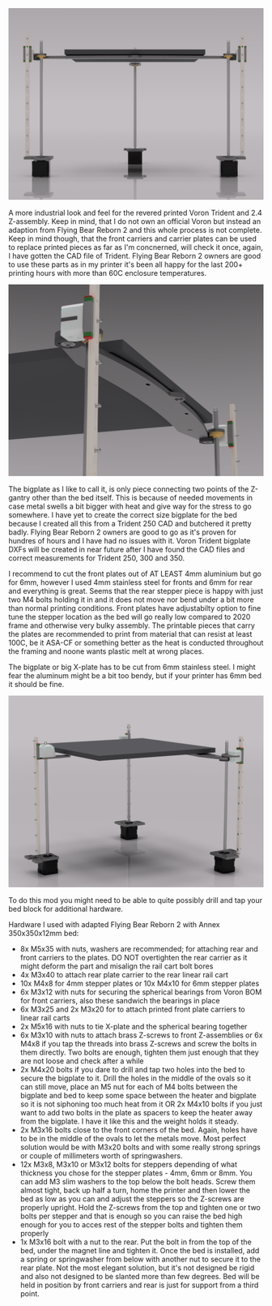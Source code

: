 ![alt text](https://github.com/minilogique/plate-z/blob/main/renders/plate%20z%20front%20view.png)

A more industrial look and feel for the revered printed Voron Trident and 2.4 Z-assembly. Keep in mind, that I do not own an official Voron but instead an adaption from Flying Bear Reborn 2 and this whole process is not complete. Keep in mind though, that the front carriers and carrier plates can be used to replace printed pieces as far as I'm concnerned, will check it once, again, I have gotten the CAD file of Trident. Flying Bear Reborn 2 owners are good to use these parts as in my printer it's been all happy for the last 200+ printing hours with more than 60C enclosure temperatures.

![alt text](https://github.com/minilogique/plate-z/blob/main/renders/plate%20z%20big%20plate%20from%20below.png)

The bigplate as I like to call it, is only piece connecting two points of the Z-gantry other than the bed itself. This is because of needed movements in case metal swells a bit bigger with heat and give way for the stress to go somewhere. I have yet to create the correct size bigplate for the bed because I created all this from a Trident 250 CAD and butchered it pretty badly. Flying Bear Reborn 2 owners are good to go as it's proven for hundres of hours and I have had no issues with it. Voron Trident bigplate DXFs will be created in near future after I have found the CAD files and correct measurements for Trident 250, 300 and 350.

I recommend to cut the front plates out of AT LEAST 4mm aluminium but go for 6mm, however I used 4mm stainless steel for fronts and 6mm for rear and everything is great. Seems that the rear stepper piece is happy with just two M4 bolts holding it in and it does not move nor bend under a bit more than normal printing conditions. Front plates have adjustabilty option to fine tune the stepper location as the bed will go really low compared to 2020 frame and otherwise very bulky assembly. The printable pieces that carry the plates are recommended to print from material that can resist at least 100C, be it ASA-CF or something better as the heat is conducted throughout the framing and noone wants plastic melt at wrong places.

The bigplate or big X-plate has to be cut from 6mm stainless steel. I might fear the aluminum might be a bit too bendy, but if your printer has 6mm bed it should be fine.

![alt text](https://github.com/minilogique/plate-z/blob/main/renders/plate%20z%20rear%20quarter.png)

To do this mod you might need to be able to quite possibly drill and tap your bed block for additional hardware.

Hardware I used with adapted Flying Bear Reborn 2 with Annex 350x350x12mm bed:
- 8x M5x35 with nuts, washers are recommended; for attaching rear and front carriers to the plates. DO NOT overtighten the rear carrier as it might deform the part and misalign the rail cart bolt bores
- 4x M3x40 to attach rear plate carrier to the rear linear rail cart
- 10x M4x8 for 4mm stepper plates or 10x M4x10 for 6mm stepper plates
- 6x M3x12 with nuts for securing the spherical bearings from Voron BOM for front carriers, also these sandwich the bearings in place
- 6x M3x25 and 2x M3x20 for to attach printed front plate carriers to linear rail carts
- 2x M5x16 with nuts to tie X-plate and the spherical bearing together
- 6x M3x10 with nuts to attach brass Z-screws to front Z-assemblies or 6x M4x8 if you tap the threads into brass Z-screws and screw the bolts in them directly. Two bolts are enough, tighten them just enough that they are not loose and check after a while
- 2x M4x20 bolts if you dare to drill and tap two holes into the bed to secure the bigplate to it. Drill the holes in the middle of the ovals so it can still move, place an M5 nut for each of M4 bolts between the bigplate and bed to keep some space between the heater and bigplate so it is not siphoning too much heat from it
OR
2x M4x10 bolts if you just want to add two bolts in the plate as spacers to keep the heater away from the bigplate. I have it like this and the weight holds it steady.
- 2x M3x16 bolts close to the front corners of the bed. Again, holes have to be in the middle of the ovals to let the metals move. Most perfect solution would be with M3x20 bolts and with some really strong springs or couple of millimeters worth of springwashers.
- 12x M3x8, M3x10 or M3x12 bolts for steppers depending of what thickness you chose for the stepper plates - 4mm, 6mm or 8mm. You can add M3 slim washers to the top below the bolt heads. Screw them almost tight, back up half a turn, home the printer and then lower the bed as low as you can and adjust the steppers so the Z-screws are properly upright. Hold the Z-screws from the top and tighten one or two bolts per stepper and that is enough so you can raise the bed high enough for you to acces rest of the stepper bolts and tighten them properly
- 1x M3x16 bolt with a nut to the rear. Put the bolt in from the top of the bed, under the magnet line and tighten it. Once the bed is installed, add a spring or springwasher from below with another nut to secure it to the rear plate. Not the most elegant solution, but it's not designed be rigid and also not designed to be slanted more than few degrees. Bed will be held in position by front carriers and rear is just for support from a third point.
